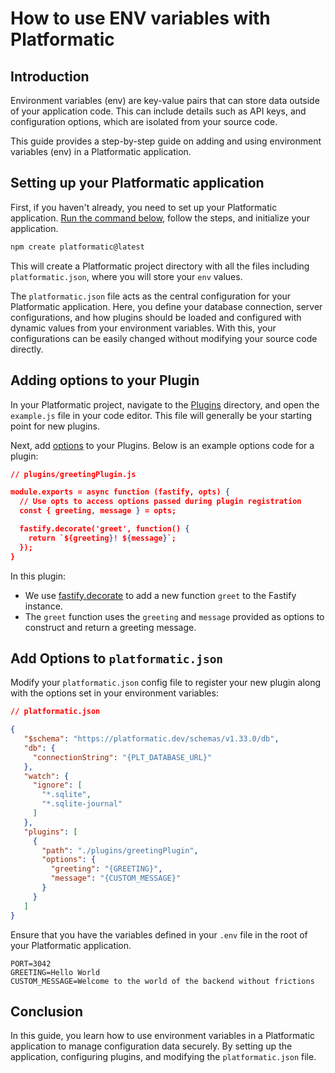 # How to use ENV variables with Platformatic

## Introduction

Environment variables (env) are key-value pairs that can store data outside of your application code. This can include details such as API keys, and configuration options, which are isolated from your source code. 

This guide provides a step-by-step guide on adding and using environment variables (env) in a Platformatic application.  

## Setting up your Platformatic application

First, if you haven't already, you need to set up your Platformatic application. [Run the command below](https://docs.platformatic.dev/docs/getting-started/quick-start-guide/), follow the steps, and initialize your application. 

```bash
npm create platformatic@latest
```

This will create a Platformatic project directory with all the files including `platformatic.json`, where you will store your `env` values.

The `platformatic.json` file acts as the central configuration for your Platformatic application. Here, you define your database connection, server configurations, and how plugins should be loaded and configured with dynamic values from your environment variables. With this, your configurations can be easily changed without modifying your source code directly.

## Adding options to your Plugin 

In your Platformatic project, navigate to the [Plugins](https://fastify.dev/docs/latest/Reference/Plugins/) directory, and open the `example.js` file in your code editor. This file will generally be your starting point for new plugins.

Next, add [options](https://fastify.dev/docs/latest/Reference/Plugins/#plugin-options) to your Plugins. Below is an example options code for a plugin:

```json
// plugins/greetingPlugin.js

module.exports = async function (fastify, opts) {
  // Use opts to access options passed during plugin registration
  const { greeting, message } = opts;

  fastify.decorate('greet', function() {
    return `${greeting}! ${message}`;
  });
}
```

In this plugin: 

- We use [fastify.decorate](https://fastify.dev/docs/latest/Reference/Decorators/#decorators) to add a new function `greet` to the Fastify instance.
- The `greet` function uses the `greeting` and `message` provided as options to construct and return a greeting message.

## Add Options to `platformatic.json`

Modify your `platformatic.json` config file to register your new plugin along with the options set in your environment variables:

```json 
// platformatic.json

{
   "$schema": "https://platformatic.dev/schemas/v1.33.0/db",
   "db": {
     "connectionString": "{PLT_DATABASE_URL}"
   },
   "watch": {
     "ignore": [
       "*.sqlite",
       "*.sqlite-journal"
     ]
   },
   "plugins": [
     {
       "path": "./plugins/greetingPlugin",
       "options": {
         "greeting": "{GREETING}",
         "message": "{CUSTOM_MESSAGE}"
       }
     }
   ]
}
```
Ensure that you have the variables defined in your `.env` file in the root of your Platformatic application.

```text
PORT=3042
GREETING=Hello World
CUSTOM_MESSAGE=Welcome to the world of the backend without frictions
```

## Conclusion 

In this guide, you learn how to use environment variables in a Platformatic application to manage configuration data securely. By setting up the application, configuring plugins, and modifying the `platformatic.json` file.